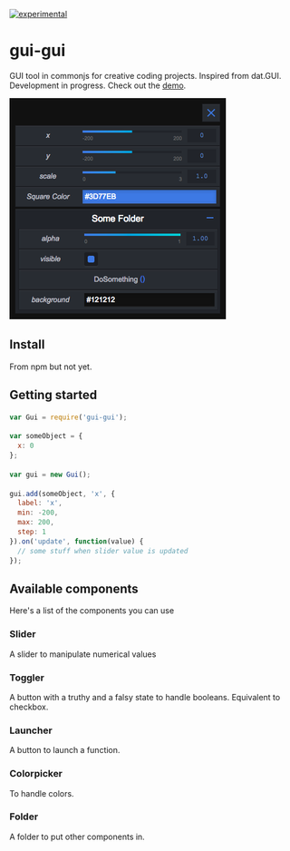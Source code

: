 [![experimental](http://badges.github.io/stability-badges/dist/experimental.svg)](http://github.com/badges/stability-badges)

# gui-gui

GUI tool in commonjs for creative coding projects. 
Inspired from dat.GUI.
Development in progress.
Check out the [demo](https://superguigui.github.io/gui-gui).

![Snapshot](example/snapshot.png)


## Install
From npm but not yet.

## Getting started
```javascript
var Gui = require('gui-gui');

var someObject = {
  x: 0
};

var gui = new Gui();

gui.add(someObject, 'x', {
  label: 'x', 
  min: -200, 
  max: 200, 
  step: 1
}).on('update', function(value) {
  // some stuff when slider value is updated
});
```

## Available components
Here's a list of the components you can use 

### Slider
A slider to manipulate numerical values

### Toggler
A button with a truthy and a falsy state to handle booleans. Equivalent to checkbox.

### Launcher
A button to launch a function.

### Colorpicker
To handle colors.

### Folder
A folder to put other components in.